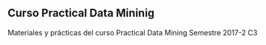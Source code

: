 ## Curso Practical Data Mininig

Materiales y prácticas del curso Practical Data Mining
Semestre 2017-2 C3

